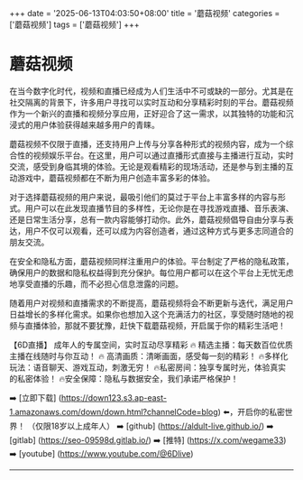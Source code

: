 +++
date = '2025-06-13T04:03:50+08:00'
title = '蘑菇视频'
categories = ['蘑菇视频']
tags = ['蘑菇视频']
+++

# 蘑菇视频

在当今数字化时代，视频和直播已经成为人们生活中不可或缺的一部分。尤其是在社交隔离的背景下，许多用户寻找可以实时互动和分享精彩时刻的平台。蘑菇视频作为一个新兴的直播和视频分享应用，正好迎合了这一需求，以其独特的功能和沉浸式的用户体验获得越来越多用户的青睐。

蘑菇视频不仅限于直播，还支持用户上传与分享各种形式的视频内容，成为一个综合性的视频娱乐平台。在这里，用户可以通过直播形式直接与主播进行互动，实时交流，感受到身临其境的体验。无论是观看精彩的现场活动，还是参与到主播的互动游戏中，蘑菇视频都在不断为用户创造丰富多彩的体验。

对于选择蘑菇视频的用户来说，最吸引他们的莫过于平台上丰富多样的内容与形式。用户可以在此发现直播节目的多样性，无论你是在寻找游戏直播、音乐表演、还是日常生活分享，总有一款内容能够打动你。此外，蘑菇视频倡导自由分享与表达，用户不仅可以观看，还可以成为内容创造者，通过这种方式与更多志同道合的朋友交流。

在安全和隐私方面，蘑菇视频同样注重用户的体验。平台制定了严格的隐私政策，确保用户的数据和隐私权益得到充分保护。每位用户都可以在这个平台上无忧无虑地享受直播的乐趣，而不必担心信息泄露的问题。

随着用户对视频和直播需求的不断提高，蘑菇视频将会不断更新与迭代，满足用户日益增长的多样化需求。如果你也想加入这个充满活力的社区，享受随时随地的视频与直播体验，那就不要犹豫，赶快下载蘑菇视频，开启属于你的精彩生活吧！

【6D直播】
成年人的专属空间，实时互动尽享精彩
🔥 精选主播：每天数百位优质主播在线随时与你互动！
🔥 高清画质：清晰画面，感受每一刻的精彩！
🔥多样化玩法：语音聊天、游戏互动，刺激无穷！
🔥私密房间：独享专属时光，体验真实的私密体验！
🔥安全保障：隐私与数据安全，我们承诺严格保护！

➡️ [立即下载] (https://down123.s3.ap-east-1.amazonaws.com/down/down.html?channelCode=blog) ⬅️，开启你的私密世界！
（仅限18岁以上成年人）
➡️ [github] (https://aldult-live.github.io/)
➡️ [gitlab] (https://seo-09598d.gitlab.io/)
➡️ [推特] (https://x.com/wegame33)
➡️ [youtube] (https://www.youtube.com/@6Dlive)

---
